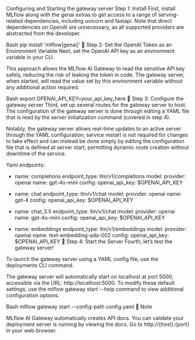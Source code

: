 Configuring and Starting the gateway server
Step 1: Install
First, install MLflow along with the genai extras to get access to a range of serving-related dependencies, including uvicorn and fastapi. Note that direct dependencies on OpenAI are unnecessary, as all supported providers are abstracted from the developer.

Bash
pip install 'mlflow[genai]'

Step 2: Set the OpenAI Token as an Environment Variable
Next, set the OpenAI API key as an environment variable in your CLI.

This approach allows the MLflow AI Gateway to read the sensitive API key safely, reducing the risk of leaking the token in code. The gateway server, when started, will read the value set by this environment variable without any additional action required.

Bash
export OPENAI_API_KEY=your_api_key_here

Step 3: Configure the gateway server
Third, set up several routes for the gateway server to host. The configuration of the gateway server is done through editing a YAML file that is read by the server initialization command (covered in step 4).

Notably, the gateway server allows real-time updates to an active server through the YAML configuration; service restart is not required for changes to take effect and can instead be done simply by editing the configuration file that is defined at server start, permitting dynamic route creation without downtime of the service.

Yaml
endpoints:
- name: completions
  endpoint_type: llm/v1/completions
  model:
      provider: openai
      name: gpt-4o-mini
      config:
          openai_api_key: $OPENAI_API_KEY

- name: chat
  endpoint_type: llm/v1/chat
  model:
      provider: openai
      name: gpt-4
      config:
          openai_api_key: $OPENAI_API_KEY

- name: chat_3.5
  endpoint_type: llm/v1/chat
  model:
      provider: openai
      name: gpt-4o-mini
      config:
          openai_api_key: $OPENAI_API_KEY

- name: embeddings
  endpoint_type: llm/v1/embeddings
  model:
      provider: openai
      name: text-embedding-ada-002
      config:
          openai_api_key: $OPENAI_API_KEY

Step 4: Start the Server
Fourth, let’s test the gateway server!

To launch the gateway server using a YAML config file, use the deployments CLI command.

The gateway server will automatically start on localhost at port 5000, accessible via the URL: http://localhost:5000. To modify these default settings, use the mlflow gateway start --help command to view additional configuration options.

Bash
mlflow gateway start --config-path config.yaml

Note

MLflow AI Gateway automatically creates API docs. You can validate your deployment server is running by viewing the docs. Go to http://{host}:{port} in your web browser.